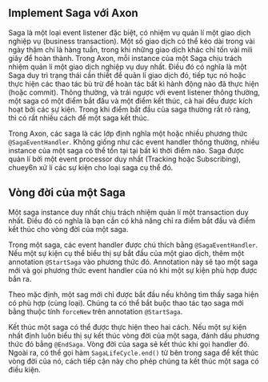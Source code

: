 ## Implement Saga với Axon
Saga là một loại event listener đặc biệt, có nhiệm vụ quản lí một giao dịch nghiệp vụ (business transaction). Một số giao dịch có thể kéo dài trong vài ngày thậm chí là hàng tuần, trong khi những giao dịch khác chỉ tốn vài mili giây để hoàn thành. Trong Axon, mỗi instance của một Saga chịu trách nhiệm quản lí một giao dịch nghiệp vụ duy nhất. Điều đó có nghĩa là một Saga duy trì trạng thái cần thiết để quản lí giao dịch đó, tiếp tục nó hoặc thực hiện các thao tác bù trừ để hoàn tác bất kì hành động nào đã thực hiện (hoặc commit). Thông thường, và trái ngược với event listener thông thường, một saga có một điểm  bắt đầu và một điểm kết thúc, cả hai đều được kích hoạt bởi các sự kiện. Trong khi điểm bắt đầu của saga thường rất rõ ràng, thì có rất nhiều cách để một saga kết thúc.

Trong Axon, các saga là các lớp định nghĩa một hoặc nhiều phương thức `@SagaEventHandler`. Không giống như các event handler thông thường, nhiều instance của một saga có thể tồn tại tại bất kì thời điểm nào. Saga được quản lí bởi một event processor duy nhất (Tracking hoặc Subscribing), chuey6n xử lí các sự kiện cho loại saga cụ thể đó.

## Vòng đời của một Saga

Một saga instance duy nhất chịu trách nhiệm quản lí một transaction duy nhất. Điều đó có nghĩa là bạn cần có khả năng chỉ ra điểm bắt đầu và điểm kết thúc cho vòng đời của một saga.

Trong một saga, các event handler được chú thích bằng `@SagaEventHandler`. Nếu một sự kiện cụ thể biểu thị sự bắt đầu của một giao dịch, thêm một annotation `@StartSaga` vào phương thức đó. Annotation này sẽ tạo một saga mới và gọi phương thức event handler của nó khi một sự kiện phù hợp được bắn ra.

Theo mặc định, một sag mới chỉ được bắt đầu nếu không tìm thấy saga hiện có phù hợp (cùng loại). Chúng ta có thể bắt buộc thao tác tạo saga mới bằng thuộc tính `forceNew` trên annotation `@StartSaga`.

Kết thúc một saga có thể được thực hiện theo hai cách. Nếu một sự kiện nhất định luôn biểu thị sự kết thúc vòng đời của một saga, đánh dấu phương thức đó bằng `@EndSaga`. Vòng đời của saga sẽ kết thúc khi gọi handler đó. Ngoài ra, có thể gọi hàm `SagaLifeCycle.end()` từ bên trong saga để kết thúc vòng đời của nó, cách tiếp cận này cho phép chúng ta kết thúc một saga có điều kiện.


